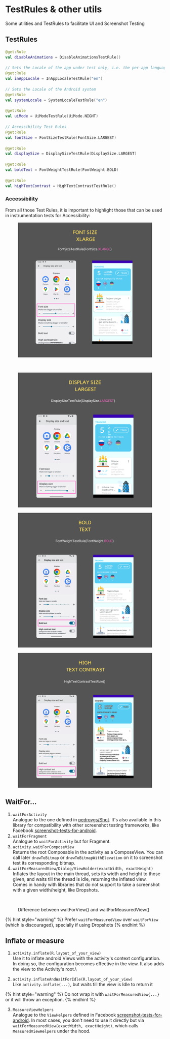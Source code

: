 # TestRules & other utils

Some utilities and TestRules to facilitate UI and Screenshot Testing&#x20;

## TestRules

```kotlin
@get:Rule
val disableAnimations = DisableAnimationsTestRule()

// Sets the Locale of the app under test only, i.e. the per-app language preference feature
@get:Rule
val inAppLocale = InAppLocaleTestRule("en")

// Sets the Locale of the Android system
@get:Rule
val systemLocale = SystemLocaleTestRule("en")

@get:Rule
val uiMode = UiModeTestRule(UiMode.NIGHT)

// Accessibility Test Rules
@get:Rule
val fontSize = FontSizeTestRule(FontSize.LARGEST)

@get:Rule
val displaySize = DisplaySizeTestRule(DisplaySize.LARGEST)

@get:Rule
val boldText = FontWeightTestRule(FontWeight.BOLD)

@get:Rule
val highTextContrast = HighTextContrastTestRule()

```

### **Accessibility**

From all those Test Rules, it is important to highlight those that can be used in instrumentation tests for Accessibility:

<figure><img src="../.gitbook/assets/6.png" alt=""><figcaption><p><br></p></figcaption></figure>

<figure><img src="../.gitbook/assets/7 (1).png" alt=""><figcaption></figcaption></figure>

<figure><img src="../.gitbook/assets/9.png" alt=""><figcaption></figcaption></figure>

<figure><img src="../.gitbook/assets/8.png" alt=""><figcaption></figcaption></figure>

## **WaitFor...**

1. `waitForActivity`\
   Analogue to the one defined in [pedrovgs/Shot](https://github.com/pedrovgs/Shot). It's also available in this library for compatibility with other screenshot testing frameworks, like Facebook [screenshot-tests-for-android](https://github.com/facebook/screenshot-tests-for-android).
2. `waitForFragment`\
   Analogue to `waitForActivity` but for Fragment.
3. `activity.waitForComposeView`\
   Returns the root Composable in the activity as a ComposeView. You can call later `drawToBitmap` or `drawToBitmapWithElevation` on it to screenshot test its corresponding bitmap.
4. `waitForMeasuredView/Dialog/ViewHolder(exactWidth, exactHeight)`\
   Inflates the layout in the main thread, sets its width and height to those given, and waits till the thread is idle, returning the inflated view. \
   Comes in handy with libraries that do not support to take a screenshot with a given width/height, like Dropshots.

<figure><img src="https://user-images.githubusercontent.com/6097181/211920753-35ee8f0b-d661-4623-8619-418c3972f1c2.png" alt="" width="563"><figcaption><p>Difference between waitForView() and waitForMeasuredView()</p></figcaption></figure>

{% hint style="warning" %}
Prefer `waitForMeasuredView` over `waitForView` (which is discouraged), specially if using Dropshots
{% endhint %}

## **Inflate or measure**

1. `activity.inflate(R.layout_of_your_view)`\
   Use it to inflate android Views with the activity's context configuration. In doing so, the configuration becomes effective in the view. It also adds the view to the Activity's root.\

2. `activity.inflateAndWaitForIdle(R.layout_of_your_view)`\
   Like `activity.inflate(...)`, but waits till the view is Idle to return it

{% hint style="warning" %}
Do not wrap it with `waitForMeasuredView{...}` or it will throw an exception.
{% endhint %}

3. `MeasureViewHelpers`\
   Analogue to the `ViewHelpers` defined in Facebook [screenshot-tests-for-android](https://github.com/facebook/screenshot-tests-for-android). In most cases, you don't need to use it directly but via `waitForMeasuredView(exactWidth, exactHeight)`, which calls `MeasuredViewHelpers` under the hood.
